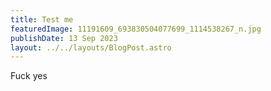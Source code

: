 ```yaml
---
title: Test me
featuredImage: 11191609_693830504077699_1114538267_n.jpg
publishDate: 13 Sep 2023
layout: ../../layouts/BlogPost.astro
---
```

Fuck yes
